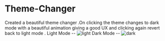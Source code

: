 # Theme-Changer
Created a beautiful theme changer .On clicking the theme changes to dark mode with a beautiful animation giving a good UX and clicking again revert back to light mode .
Light Mode --
![light](https://user-images.githubusercontent.com/60089398/156144637-8d52c5d4-1239-474e-b2fe-b71891068599.JPG)
Dark Mode --
![dark](https://user-images.githubusercontent.com/60089398/156144695-3ceff2b9-e2dc-4381-8a49-315cb87343ac.JPG)

